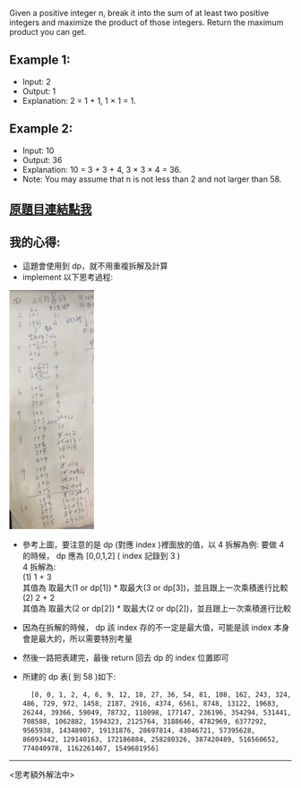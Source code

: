 Given a positive integer n, break it into the sum of at least two positive integers and maximize the product of those integers. Return the maximum product you can get.

## Example 1:

* Input: 2
* Output: 1
* Explanation: 2 = 1 + 1, 1 × 1 = 1.
## Example 2:

* Input: 10
* Output: 36
* Explanation: 10 = 3 + 3 + 4, 3 × 3 × 4 = 36.
* Note: You may assume that n is not less than 2 and not larger than 58.

## [原題目連結點我](https://leetcode.com/problems/integer-break/)
	
## 我的心得:
* 這題會使用到 dp，就不用重複拆解及計算
* implement 以下思考過程:


<img src="./image0.jpeg" width = "30%" height = "30%"/>

* 參考上圖，要注意的是 dp (對應 index )裡面放的值，以 4 拆解為例:
要做 4 的時候， dp 應為 [0,0,1,2] ( index 記錄到 3 )  
4 拆解為:  
(1) 1 + 3   
其值為 取最大(1 or dp[1]) * 取最大(3 or dp[3])，並且跟上一次乘積進行比較  
(2) 2 + 2  
其值為 取最大(2 or dp[2]) * 取最大(2 or dp[2])，並且跟上一次乘積進行比較  
* 因為在拆解的時候， dp 該 index 存的不一定是最大值，可能是該 index 本身會是最大的，所以需要特別考量

* 然後一路把表建完，最後 return 回去 dp 的 index 位置即可

* 所建的 dp 表( 到 58 )如下:

		[0, 0, 1, 2, 4, 6, 9, 12, 18, 27, 36, 54, 81, 108, 162, 243, 324, 486, 729, 972, 1458, 2187, 2916, 4374, 6561, 8748, 13122, 19683, 26244, 39366, 59049, 78732, 118098, 177147, 236196, 354294, 531441, 708588, 1062882, 1594323, 2125764, 3188646, 4782969, 6377292, 9565938, 14348907, 19131876, 28697814, 43046721, 57395628, 86093442, 129140163, 172186884, 258280326, 387420489, 516560652, 774840978, 1162261467, 1549681956]


 
 ----

<思考額外解法中>
